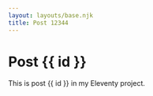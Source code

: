 ```yaml
---
layout: layouts/base.njk
title: Post 12344
---
```


# Post {{ id }}

This is post {{ id }} in my Eleventy project.
